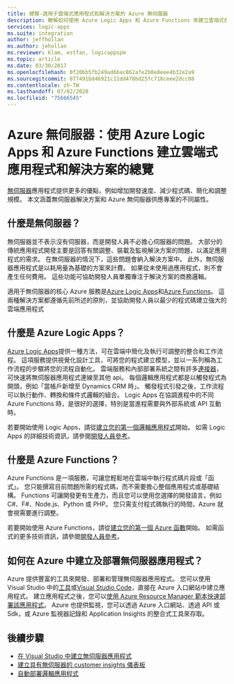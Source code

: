 ```yaml
---
title: 總覽-適用于雲端式應用程式和解決方案的 Azure 無伺服器
description: 瞭解如何使用 Azure Logic Apps 和 Azure Functions 來建立雲端式應用程式和解決方案，而不必擔心基礎結構
services: logic-apps
ms.suite: integration
author: jeffhollan
ms.author: jehollan
ms.reviewer: klam, estfan, logicappspm
ms.topic: article
ms.date: 03/30/2017
ms.openlocfilehash: 0f20bb5fb249ad6bac862afe2b0e8eee4b32e2a9
ms.sourcegitcommit: 877491bd46921c11dd478bd25fc718ceee2dcc08
ms.contentlocale: zh-TW
ms.lasthandoff: 07/02/2020
ms.locfileid: "75666545"
---
```

# <a name="azure-serverless-overview-for-building-cloud-based-apps-and-solutions-with-azure-logic-apps-and-azure-functions"></a>Azure 無伺服器：使用 Azure Logic Apps 和 Azure Functions 建立雲端式應用程式和解決方案的總覽

[無伺服器](https://azure.microsoft.com/solutions/serverless/)應用程式提供更多的優點，例如增加開發速度、減少程式碼、簡化和調整規模。 本文涵蓋無伺服器解決方案和 Azure 無伺服器供應專案的不同屬性。

## <a name="what-is-serverless"></a>什麼是無伺服器？

無伺服器並不表示沒有伺服器，而是開發人員不必擔心伺服器的問題。 大部分的傳統應用程式開發主要是回答有關調整、裝載及監視解決方案的問題，以滿足應用程式的需求。 在無伺服器的情況下，這些問題會納入解決方案中。 此外，無伺服器應用程式是以耗用量為基礎的方案來計費。 如果從未使用過應用程式，則不會產生任何費用。 這些功能可協助開發人員單獨專注于解決方案的商務邏輯。

適用于無伺服器的核心 Azure 服務是[Azure Logic Apps](https://azure.microsoft.com/services/logic-apps/)和[Azure Functions](https://azure.microsoft.com/services/functions/)。 這兩種解決方案都遵循先前所述的原則，並協助開發人員以最少的程式碼建立強大的雲端應用程式

## <a name="what-is-azure-logic-apps"></a>什麼是 Azure Logic Apps？

[Azure Logic Apps](logic-apps-overview.md)提供一種方法，可在雲端中簡化及執行可調整的整合和工作流程。 這項服務提供視覺化設計工具，可將您的程式建立模型，並以一系列稱為工作流程的步驟將您的流程自動化。 雲端服務和內部部署系統之間有許多[連接器](../connectors/apis-list.md)，可快速將無伺服器應用程式連線至其他 api。 每個邏輯應用程式都是以觸發程式為開頭，例如「當帳戶新增至 Dynamics CRM 時」。 觸發程式引發之後，工作流程可以執行動作、轉換和條件式邏輯的組合。 Logic Apps 在協調進程中的不同 Azure Functions 時，是很好的選擇，特別是當進程需要與外部系統或 API 互動時。

若要開始使用 Logic Apps，請從[建立您的第一個邏輯應用程式](quickstart-create-first-logic-app-workflow.md)開始。 如需 Logic Apps 的詳細技術資訊，請參閱[開發人員參考](logic-apps-workflow-definition-language.md)。

## <a name="what-is-azure-functions"></a>什麼是 Azure Functions？

Azure Functions 是一項服務，可讓您輕鬆地在雲端中執行程式碼片段或「函式」。 您只能撰寫目前問題所需的程式碼，而不需要擔心整個應用程式或基礎結構。 Functions 可讓開發更有生產力，而且您可以使用您選擇的開發語言，例如 C#、F#、Node.js、Python 或 PHP。 您只需支付程式碼執行的時間，Azure 就會視需要進行調整。

若要開始使用 Azure Functions，請從[建立您的第一個 Azure 函數](../azure-functions/functions-create-first-azure-function.md)開始。 如需函式的更多技術資訊，請參閱[開發人員參考](../azure-functions/functions-reference.md)。

## <a name="how-can-i-build-and-deploy-serverless-apps-in-azure"></a>如何在 Azure 中建立及部署無伺服器應用程式？

Azure 提供豐富的工具來開發、部署和管理無伺服器應用程式。 您可以使用 Visual Studio 中的[工具](logic-apps-serverless-get-started-vs.md)或[Visual Studio Code](quickstart-create-logic-apps-visual-studio-code.md)，直接在 Azure 入口網站中建立應用程式。 建立應用程式之後，您可以[使用 Azure Resource Manager 範本快速部署該應用程式](logic-apps-deploy-azure-resource-manager-templates.md)。 Azure 也提供監視，您可以透過 Azure 入口網站、透過 API 或 Sdk，或 Azure 監視器記錄和 Application Insights 的整合式工具來存取。

## <a name="next-steps"></a>後續步驟

* [在 Visual Studio 中建立無伺服器應用程式](logic-apps-serverless-get-started-vs.md)
* [建立具有無伺服器的 customer insights 儀表板](logic-apps-scenario-social-serverless.md)
* [自動部署邏輯應用程式](logic-apps-azure-resource-manager-templates-overview.md)
